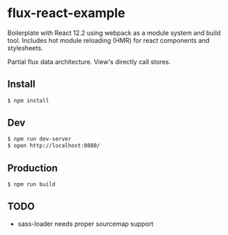 # flux-react-example

Boilerplate with React 12.2 using webpack as a module system and build tool.
Includes hot module reloading (HMR) for react components and stylesheets.

Partial flux data architecture. View's directly call stores.


## Install

```sh
$ npm install
```

## Dev

```sh
$ npm run dev-server
$ open http://localhost:8080/
```

## Production

```sh
$ npm run build
```

## TODO

- sass-loader needs proper sourcemap support
